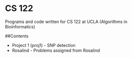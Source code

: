 CS 122
=====

Programs and code written for CS 122 at UCLA (Algorithms in Bioinformatics)

##Contents
+ Project 1 (proj1) - SNP detection
+ Rosalind - Problems assigned from Rosalind

